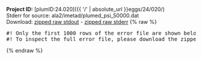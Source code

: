 **Project ID:** [plumID:24.020]({{ '/' | absolute_url }}eggs/24/020/)  
Stderr for source:  ala2/imetad/plumed_psi_50000.dat   
Download: [zipped raw stdout](plumed_psi_50000.dat.plumed_master.stdout.txt.zip) - [zipped raw stderr](plumed_psi_50000.dat.plumed_master.stderr.txt.zip) 
{% raw %}
<pre>
#! Only the first 1000 rows of the error file are shown below
#! To inspect the full error file, please download the zipped raw stderr file above
</pre>
{% endraw %}
